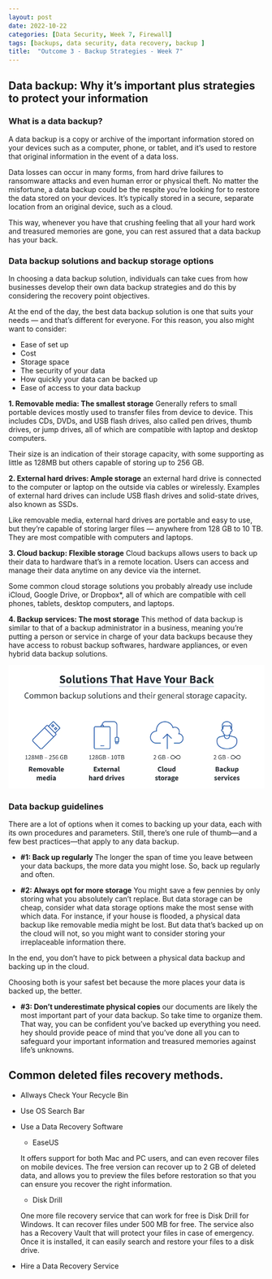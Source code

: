 ```yaml
---
layout: post
date: 2022-10-22
categories: [Data Security, Week 7, Firewall]
tags: [backups, data security, data recovery, backup ]
title:  "Outcome 3 - Backup Strategies - Week 7"
---
```


## Data backup: Why it’s important plus strategies to protect your information

### **What is a data backup?**

A data backup is a copy or archive of the important information stored on your devices such as a computer, phone, or tablet, and it’s used to restore that original information in the event of a data loss.

Data losses can occur in many forms, from hard drive failures to ransomware attacks and even human error or physical theft. No matter the misfortune, a data backup could be the respite you’re looking for to restore the data stored on your devices. It’s typically stored in a secure, separate location from an original device, such as a cloud.

This way,  whenever you have that crushing feeling that all your hard work and treasured memories are gone, you can rest assured that a data backup has your back.



### **Data backup solutions and backup storage options**

In choosing a data backup solution, individuals can take cues from how businesses develop their own data backup strategies and do this by considering the recovery point objectives.

At the end of the day, the best data backup solution is one that suits your needs — and that’s different for everyone. For this reason, you also might want to consider:

- Ease of set up
- Cost
- Storage space
- The security of your data
- How quickly your data can be backed up
- Ease of access to your data backup

**1. Removable media: The smallest storage**
Generally refers to small portable devices mostly used to transfer files from device to device. This includes CDs, DVDs, and USB flash drives, also called pen drives, thumb drives, or jump drives, all of which are compatible with laptop and desktop computers.

Their size is an indication of their storage capacity, with some supporting as little as 128MB but others capable of storing up to 256 GB.

**2. External hard drives: Ample storage**
an external hard drive is connected to the computer or laptop on the outside via cables or wirelessly. Examples of external hard drives can include USB flash drives and solid-state drives, also known as SSDs.

Like removable media, external hard drives are portable and easy to use, but they’re capable of storing larger files — anywhere from 128 GB to 10 TB.  They are most compatible with computers and laptops.

**3. Cloud backup: Flexible storage**
Cloud backups allows users to back up their data to hardware that’s in a remote location. Users can access and manage their data anytime on any device via the internet.

Some common cloud storage solutions you probably already use include iCloud, Google Drive, or Dropbox*, all of which are compatible with cell phones, tablets, desktop computers, and laptops.

**4. Backup services: The most storage**
This method of data backup is similar to that of a backup administrator in a business, meaning you’re putting a person or service in charge of your data backups because they have access to robust backup softwares, hardware appliances, or even hybrid data backup solutions.


![alt text](https://github.com/rgcosta7/rgcosta7.github.io/blob/main/img/solutions-that-have-your-back.png?raw=true "Data backup solutions and backup storage options")



### Data backup guidelines

There are a lot of options when it comes to backing up your data, each with its own procedures and parameters. Still, there’s one rule of thumb—and a few best practices—that apply to any data backup.

- **#1: Back up regularly**
The longer the span of time you leave between your data backups, the more data you might lose. So, back up regularly and often.

- **#2: Always opt for more storage**
You might save a few pennies by only storing what you absolutely can’t replace. But data storage can be cheap, consider what data storage options make the most sense with which data. For instance, if your house is flooded, a physical data backup like removable media might be lost. But data that’s backed up on the cloud will not, so you might want to consider storing your irreplaceable information there.

In the end, you don’t have to pick between a physical data backup and backing up in the cloud.

Choosing both is your safest bet because the more places your data is backed up, the better.

- **#3:  Don’t underestimate physical copies**
our documents are likely the most important part of your data backup. So take time to organize them. That way, you can be confident you’ve backed up everything you need.
hey should provide peace of mind that you’ve done all you can to safeguard your important information and treasured memories against life’s unknowns.



## Common deleted files recovery methods.

- Allways Check Your Recycle Bin

- Use OS Search Bar

- Use a Data Recovery Software

    -  EaseUS

    It offers support for both Mac and PC users, and can even recover files on mobile devices. The free version can recover up to 2 GB of deleted data, and allows you to preview the files before restoration so that you can ensure you recover the right information.

    - Disk Drill

    One more file recovery service that can work for free is Disk Drill for Windows. It can recover files under 500 MB for free. The service also has a Recovery Vault that will protect your files in case of emergency. Once it is installed, it can easily search and restore your files to a disk drive.


- Hire a Data Recovery Service

